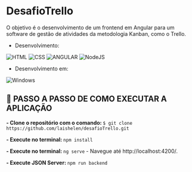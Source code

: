 # DesafioTrello

O objetivo é o desenvolvimento de um frontend em Angular para um software de
gestão de atividades da metodologia Kanban, como o Trello.

- Desenvolvimento:

![HTML](https://img.shields.io/badge/HTML5-E34F26?style=for-the-badge&logo=html5&logoColor=white)
![CSS](https://img.shields.io/badge/CSS3-1572B6?style=for-the-badge&logo=css3&logoColor=white)
![ANGULAR](https://img.shields.io/badge/Angular-DD0031?style=for-the-badge&logo=angular&logoColor=white)
![NodeJS](https://img.shields.io/badge/node.js-6DA55F?style=for-the-badge&logo=node.js&logoColor=white)

- Desenvolvimento em:

![Windows](https://img.shields.io/badge/Windows-0078D6?style=for-the-badge&logo=windows&logoColor=white)

## <a id="instalacao"> 🔴 PASSO A PASSO DE COMO EXECUTAR A APLICAÇÃO </a>


<b>- Clone o repositório com o comando: </b> `$ git clone https://github.com/laishelen/desafioTrello.git` <br>


<b>- Execute no terminal: </b> `npm install` <br>


<b>- Execute no terminal: </b> `ng serve` - Navegue até http://localhost:4200/. <br>


<b>- Execute JSON Server: </b> `npm run backend` <br>


